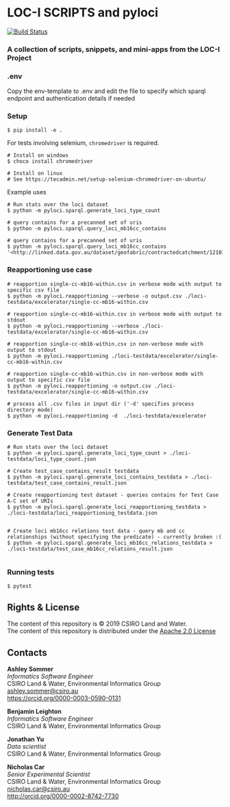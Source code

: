 # LOC-I SCRIPTS and pyloci

[![Build Status](https://travis-ci.org/CSIRO-enviro-informatics/loci-scripts.svg?branch=master)](https://travis-ci.org/CSIRO-enviro-informatics/loci-scripts)

### A collection of scripts, snippets, and mini-apps from the LOC-I Project

### .env

Copy the env-template to .env and edit the file to specify which sparql endpoint
and authentication details if needed

### Setup

```
$ pip install -e .
```

For tests involving selenium, `chromedriver` is required.
```
# Install on windows
$ choco install chromedriver

# Install on linux
# See https://tecadmin.net/setup-selenium-chromedriver-on-ubuntu/
```

Example uses
```
# Run stats over the loci dataset
$ python -m pyloci.sparql.generate_loci_type_count 

# query contains for a precanned set of uris
$ python -m pyloci.sparql.query_loci_mb16cc_contains

# query contains for a precanned set of uris
$ python -m pyloci.sparql.query_loci_mb16cc_contains '<http://linked.data.gov.au/dataset/geofabric/contractedcatchment/12101547>'
```
### Reapportioning use case

```
# reapportion single-cc-mb16-within.csv in verbose mode with output to specific csv file
$ python -m pyloci.reapportioning --verbose -o output.csv ./loci-testdata/excelerator/single-cc-mb16-within.csv

# reapportion single-cc-mb16-within.csv in verbose mode with output to stdout
$ python -m pyloci.reapportioning --verbose ./loci-testdata/excelerator/single-cc-mb16-within.csv

# reapportion single-cc-mb16-within.csv in non-verbose mode with output to stdout
$ python -m pyloci.reapportioning ./loci-testdata/excelerator/single-cc-mb16-within.csv

# reapportion single-cc-mb16-within.csv in non-verbose mode with output to specific csv file
$ python -m pyloci.reapportioning -o output.csv ./loci-testdata/excelerator/single-cc-mb16-within.csv

# process all .csv files in input dir ('-d' specifies process directory mode)
$ python -m pyloci.reapportioning -d  ./loci-testdata/excelerator
```

### Generate Test Data
```
# Run stats over the loci dataset
$ python -m pyloci.sparql.generate_loci_type_count > ./loci-testdata/loci_type_count.json

# Create test_case_contains_result testdata
$ python -m pyloci.sparql.generate_loci_contains_testdata > ./loci-testdata/test_case_contains_result.json

# Create reapportioning test dataset - queries contains for Test Case A-C set of URIs 
$ python -m pyloci.sparql.generate_loci_reapportioning_testdata > ./loci-testdata/loci_reapportioning_testdata.json


# Create loci mb16cc relations test data - query mb and cc relationships (without specifying the predicate) - currently broken :(
$ python -m pyloci.sparql.generate_loci_mb16cc_relations_testdata > ./loci-testdata/test_case_mb16cc_relations_result.json


```

### Running tests
```
$ pytest
```


## Rights & License
The content of this repository is &copy; 2019 CSIRO Land and Water.  
The content of this repository is distributed under the [Apache 2.0 License](https://www.apache.org/licenses/LICENSE-2.0)

## Contacts

**Ashley Sommer**  
*Informatics Software Engineer*  
CSIRO Land & Water, Environmental Informatics Group  
<ashley.sommer@csiro.au>  
<https://orcid.org/0000-0003-0590-0131>  


**Benjamin Leighton**  
*Informatics Software Engineer*  
CSIRO Land & Water, Environmental Informatics Group  

**Jonathan Yu**  
*Data scientist*  
CSIRO Land & Water, Environmental Informatics Group  


**Nicholas Car**  
*Senior Experimental Scientist*  
CSIRO Land & Water, Environmental Informatics Group  
<nicholas.car@csiro.au>  
<http://orcid.org/0000-0002-8742-7730>  

